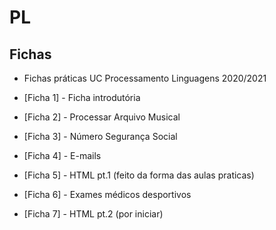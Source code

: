 # PL

## Fichas

- Fichas práticas UC Processamento Linguagens 2020/2021


- [Ficha 1] - Ficha introdutória
- [Ficha 2] - Processar Arquivo Musical
- [Ficha 3] - Número Segurança Social
- [Ficha 4] - E-mails
- [Ficha 5] - HTML pt.1 (feito da forma das aulas praticas)
- [Ficha 6] - Exames médicos desportivos
- [Ficha 7] - HTML pt.2 (por iniciar)


